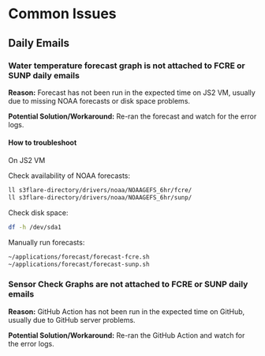 # Common Issues

## Daily Emails

### Water temperature forecast graph is not attached to FCRE or SUNP daily emails

**Reason:** Forecast has not been run in the expected time on JS2 VM, usually due to missing NOAA forecasts or disk space problems.

**Potential Solution/Workaround:** Re-ran the forecast and watch for the error logs.

#### How to troubleshoot

On JS2 VM

Check availability of NOAA forecasts:

```bash
ll s3flare-directory/drivers/noaa/NOAAGEFS_6hr/fcre/
ll s3flare-directory/drivers/noaa/NOAAGEFS_6hr/sunp/
```

Check disk space:

```bash
df -h /dev/sda1
```

Manually run forecasts:

```bash
~/applications/forecast/forecast-fcre.sh
~/applications/forecast/forecast-sunp.sh
```

### Sensor Check Graphs are not attached to FCRE or SUNP daily emails

**Reason:** GitHub Action has not been run in the expected time on GitHub, usually due to GitHub server problems.

**Potential Solution/Workaround:** Re-ran the GitHub Action and watch for the error logs.
